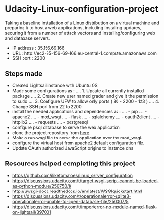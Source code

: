 # Udacity-Linux-configuration-project
Taking a baseline installation of a Linux distribution on a virtual machine and preparing it to host a web applications, including installing updates, securing it from a number of attack vectors and installing/configuring web and database servers.
- IP address : 35.156.69.166
- URL : http://ec2-35-156-69-166.eu-central-1.compute.amazonaws.com
- SSH port : 2200
## Steps made 
- Created Lightsail instance with Ubuntu OS
- Made some configurations as : 
.... 1. Update all currently installed package
.... 2. Create new user named grader and give it the permission to sudo
.... 3. Configure UFW to allow only ports ( 80 - 2200 - 123 )
.... 4. Change SSH port from 22 to 2200
- install the needed applications and dependencies as :
.... - pip
.... - apache2
.... - mod_wsgi
.... - flask
.... - sqlalchemy
.... - oauth2client
.... - httplib2
.... - requests
.... - postgresql
- configure psql database to serve the web application
- clone the project repository from [here](https://github.com/KarimTawfik17/Soccer-top-teams)
- Make a run.wsgi file to serve the application over the mod_wsgi.
- configure the virtual host from apache2 default configuration file.
- Update OAuth authorized JavaScript origins to instance dns 
## Resources helped completing this project
- https://github.com/iliketomatoes/linux_server_configuration
- https://discussions.udacity.com/t/target-wsgi-script-cannot-be-loaded-as-python-module/250750/8
- http://uwsgi-docs.readthedocs.io/en/latest/WSGIquickstart.html
- https://discussions.udacity.com/t/operationalerror-sqlite3-operationalerror-unable-to-open-database-file/250007/5
- https://discussions.udacity.com/t/importerror-no-module-named-flask-on-lightsail/397001
